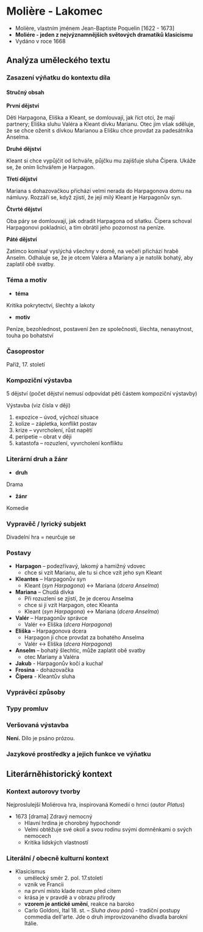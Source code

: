# Molière - Lakomec
- Molière, vlastním jménem Jean-Baptiste Poquelin [1622 - 1673]
- **Moliére - jeden z nejvýznamnějších světových dramatiků klasicismu**
- Vydáno v roce 1668

## Analýza uměleckého textu

### Zasazení výňatku do kontextu díla

#### Stručný obsah

**První dějství**

Děti Harpagona, Eliška a Kleant, se domlouvají, jak říct otci, že mají partnery; Eliška sluhu Valéra a Kleant dívku Marianu. Otec jim však sděluje, že se chce oženit s dívkou Marianou a Elišku chce provdat za padesátníka Anselma.  

**Druhé dějství**

Kleant si chce vypůjčit od lichváře, půjčku mu zajišťuje sluha Čipera. Ukáže se, že oním lichvářem je Harpagon.  

**Třetí dějství**

Mariana s dohazovačkou přichází velmi nerada do Harpagonova domu na námluvy. Rozzáří se, když zjistí, že její milý Kleant je Harpagonův syn.  

**Čtvrté dějství**

Oba páry se domlouvají, jak odradit Harpagona od sňatku. Čipera schoval Harpagonovi pokladnici, a tím obrátil jeho pozornost na peníze.  

**Páté dějství**

Zatímco komisař vyslýchá všechny v domě, na večeři přichází hrabě Anselm. Odhaluje se, že je otcem Valéra a Mariany a je natolik bohatý, aby zaplatil obě svatby. 

### Téma a motiv

- **téma**

Kritika pokrytectví, šlechty a lakoty

- **motiv**

Peníze, bezohlednost, postavení žen ze společnosti, šlechta, nenasytnost, touha po bohatství

### Časoprostor

Paříž, 17. století

### Kompoziční výstavba

5 dějství (počet dějství nemusí odpovídat pěti částem kompoziční výstavby)  

Výstavba (viz čísla v ději) 
1. expozice – úvod, výchozí situace  
2. kolize – zápletka, konflikt postav  
3. krize – vyvrcholení, růst napětí  
4. peripetie – obrat v ději
5. katastofa – rozuzlení, vyvrcholení konfliktu

### Literární druh a žánr

- **druh**

Drama

- **žánr**

Komedie

### Vypravěč / lyrický subjekt

Divadelní hra = neurčuje se

### Postavy

- **Harpagon**
  – podezřívavý, lakomý a hamižný vdovec
  - chce si vzít Marianu, ale tu si chce vzít jeho syn Kleant
- **Kleantes**
  – Harpagonův syn
  - Kleant (*syn Harpagona*) <-> Mariana (*dcera Anselma*)
- **Mariana**
  – Chudá dívka
  - Při rozuzlení se zjistí, že je dcerou Anselma
  - chce si ji vzít Harpagon, otec Kleanta
  - Kleant (*syn Harpagona*) <-> Mariana (*dcera Anselma*)
- **Valér**
  – Harpagonův správce
  - Valér <-> Eliška (*dcera Harpagona*)
- **Eliška**
  – Harpagonova dcera
  - Harpagon ji chce provdat za bohatého Anselma
  - Valér <-> Eliška (*dcera Harpagona*)
- **Anselm**
  – bohatý šlechtic, může zaplatit obě svatby
  - otec Mariany a Valéra
- **Jakub** - Harpagonův kočí a kuchař
- **Frosina** - dohazovačka
- **Čipera** - Kleantův sluha

### Vyprávěcí způsoby

### Typy promluv

### Veršovaná výstavba

**Není.** Dílo je psáno prózou.

### Jazykové prostředky a jejich funkce ve výňatku

## Literárněhistorický kontext
### Kontext autorovy tvorby

Nejproslulejší Moliérova hra, inspirovaná Komedií o hrnci (*autor Platus*)

- 1673 [drama] Zdravý nemocný
  - Hlavní hrdina je chorobný hypochondr
  - Velmi obtěžuje své okolí a svou rodinu svými domněnkami o svých nemocech
  - Kritika lidských vlastností

### Literální / obecně kulturní kontext

- Klasicismus
  - umělecký směr 2. pol. 17.století
  - vznik ve Francii
  - na první místo klade rozum před citem
  - krása je v pravdě a v obrazu přírody
  - **vzorem je antické umění**, reakce na baroko  
  - Carlo Goldoni, Ital 18. st.
    – *Sluha dvou pánů* - tradiční postupy commedia dell'arte. Jde o druh improvizovaného divadla barokní Itálie.  
